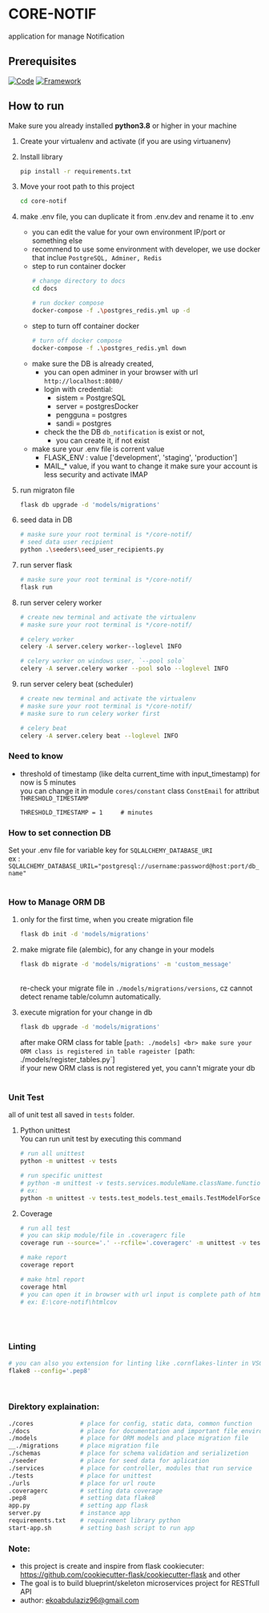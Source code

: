 # CORE-NOTIF 

application for manage Notification

## Prerequisites

[![Code](https://img.shields.io/badge/Code-Python-1B9D73?style=flat&logo=python)](https://python.org)
[![Framework](https://img.shields.io/badge/Framework-Flask-1B9D73?style=flat&logo=flask)](https://flask.palletsprojects.com/)


## How to run
Make sure you already installed **python3.8** or higher in your machine

1. Create your virtualenv and activate (if you are using virtuanenv)
2. Install library 
    ```sh
    pip install -r requirements.txt
    ```
3. Move your root path to this project
    ```sh
    cd core-notif
    ```
4. make .env file, you can duplicate it from .env.dev and rename it to .env
    - you can edit the value for your own environment IP/port or something else
    - recommend to use some environment with developer, we use docker that inclue `PostgreSQL, Adminer, Redis`
    - step to run container docker
        ```sh
        # change directory to docs
        cd docs

        # run docker compose
        docker-compose -f .\postgres_redis.yml up -d
        ```
    - step to turn off container docker
        ```sh
        # turn off docker compose
        docker-compose -f .\postgres_redis.yml down
        ```
    - make sure the DB is already created, 
        - you can open adminer in your browser with url `http://localhost:8080/`
        - login with credential:
            - sistem = PostgreSQL
            - server = postgresDocker
            - pengguna = postgres
            - sandi = postgres
        - check the the DB `db_notification` is exist or not, 
            - you can create it, if not exist
    - make sure your .env file is corrent value
        - FLASK_ENV : value ['development', 'staging', 'production']
        - MAIL_* value, if you want to change it make sure your account is less security and activate IMAP
    
5. run migraton file
    ```sh
    flask db upgrade -d 'models/migrations'
    ```
6. seed data in DB
    ```sh
    # maske sure your root terminal is */core-notif/
    # seed data user recipient
    python .\seeders\seed_user_recipients.py
    ```
7. run server flask
    ```sh
    # maske sure your root terminal is */core-notif/
    flask run
    ```
8. run server celery worker
    ```sh
    # create new terminal and activate the virtualenv
    # maske sure your root terminal is */core-notif/
    
    # celery worker
    celery -A server.celery worker--loglevel INFO

    # celery worker on windows user, `--pool solo`
    celery -A server.celery worker --pool solo --loglevel INFO
    ```

9. run server celery beat (scheduler)
    ```sh
    # create new terminal and activate the virtualenv
    # maske sure your root terminal is */core-notif/
    # maske sure to run celery worker first

    # celery beat
    celery -A server.celery beat --loglevel INFO
    ```

### Need to know
- threshold of timestamp (like delta current_time with input_timestamp) for now is 5 minutes 
<br> you can change it in module `cores/constant` class `ConstEmail` for attribut `THRESHOLD_TIMESTAMP`
     ```
    THRESHOLD_TIMESTAMP = 1     # minutes
    ```


### How to set connection DB
Set your .env file for variable key for `SQLALCHEMY_DATABASE_URI` 
<br> ex : `SQLALCHEMY_DATABASE_URIL="postgresql://username:password@host:port/db_name"`
<br><br>

### How to Manage ORM DB 
1. only for the first time, when you create migration file
    ``` sh
    flask db init -d 'models/migrations'
    ```
2. make migrate file (alembic), for any change in your models
    ``` sh
    flask db migrate -d 'models/migrations' -m 'custom_message'
    ```
    <br> re-check your migrate file in `./models/migrations/versions`, cz cannot detect rename table/column automatically.
3. execute migration for your change in db
    ``` sh
    flask db upgrade -d 'models/migrations'
    ```

    after make ORM class for table [`path: ./models]
<br> make sure your ORM class is registered in table rageister
[`path: ./models/register_tables.py`]
<br> if your new ORM class is not registered yet, you cann't migrate your db
<br><br>


### Unit Test
all of unit test all saved in `tests` folder. 

1. Python unittest 
<br>You can run unit test by executing this command 
    ``` sh
    # run all unittest
    python -m unittest -v tests

    # run specific unittest
    # python -m unittest -v tests.services.moduleName.className.functionName
    # ex:
    python -m unittest -v tests.test_models.test_emails.TestModelForScenarionSendEmail.test_email_query_function_for_filter_by_current_datetime_with_tz_singapore
    ```
2. Coverage
    ``` sh
    # run all test
    # you can skip module/file in .coveragerc file
    coverage run --source='.' --rcfile='.coveragerc' -m unittest -v tests

    # make report
    coverage report

    # make html report
    coverage html
    # you can open it in browser with url input is complete path of htmlcov
    # ex: E:\core-notif\htmlcov
    ```
<br><br>

### Linting
```sh
# you can also you extension for linting like .cornflakes-linter in VSCode
flake8 --config='.pep8'
```
    
<br>


### Direktory explaination:
```sh
./cores             # place for config, static data, common function 
./docs              # place for documentation and important file environment
./models            # place for ORM models and place migration file 
__./migrations      # place migration file 
./schemas           # place for schema validation and serializetion
./seeder            # place for seed data for aplication
./services          # place for controller, modules that run service
./tests             # place for unittest
./urls              # place for url route
.coveragerc         # setting data coverage
.pep8               # setting data flake8
app.py              # setting app flask
server.py           # instance app
requirements.txt    # requirement library python
start-app.sh        # setting bash script to run app
```

### Note:
- this project is create and inspire from flask cookiecuter: https://github.com/cookiecutter-flask/cookiecutter-flask and other 
- The goal is to build blueprint/skeleton microservices project for RESTfull API
- author: ekoabdulaziz96@gmail.com


